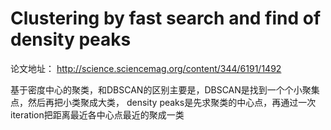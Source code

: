 # Clustering by fast search and find of density peaks

论文地址：
http://science.sciencemag.org/content/344/6191/1492

基于密度中心的聚类，和DBSCAN的区别主要是，DBSCAN是找到一个个小聚集点，然后再把小类聚成大类，
density peaks是先求聚类的中心点，再通过一次iteration把距离最近各中心点最近的聚成一类


